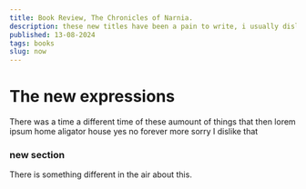 ```yaml
---
title: Book Review, The Chronicles of Narnia.
description: these new titles have been a pain to write, i usually dislike speaking so much.
published: 13-08-2024
tags: books
slug: now
---
```


# The new expressions

There was a time a different time of these aumount of things that then
lorem ipsum home aligator house yes no forever more sorry I dislike that

### new section

There is something different in the air about this.
